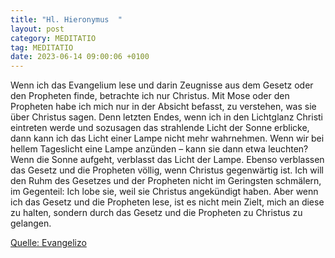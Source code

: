 ```yaml
---
title: "Hl. Hieronymus  "
layout: post
category: MEDITATIO
tag: MEDITATIO
date: 2023-06-14 09:00:06 +0100
---
```

Wenn ich das Evangelium lese und darin Zeugnisse aus dem Gesetz oder den Propheten finde, betrachte ich nur Christus. Mit Mose oder den Propheten habe ich mich nur in der Absicht befasst, zu verstehen, was sie über Christus sagen. Denn letzten Endes, wenn ich in den Lichtglanz Christi eintreten werde und sozusagen das strahlende Licht der Sonne erblicke, dann kann ich das Licht einer Lampe nicht mehr wahrnehmen.<!--more--> Wenn wir bei hellem Tageslicht eine Lampe anzünden – kann sie dann etwa leuchten? Wenn die Sonne aufgeht, verblasst das Licht der Lampe. Ebenso verblassen das Gesetz und die Propheten völlig, wenn Christus gegenwärtig ist. Ich will den Ruhm des Gesetzes und der Propheten nicht im Geringsten schmälern, im Gegenteil: Ich lobe sie, weil sie Christus angekündigt haben. Aber wenn ich das Gesetz und die Propheten lese, ist es nicht mein Zielt, mich an diese zu halten, sondern durch das Gesetz und die Propheten zu Christus zu gelangen.



[Quelle: Evangelizo](https://evangeliumtagfuertag.org/DE/gospel)